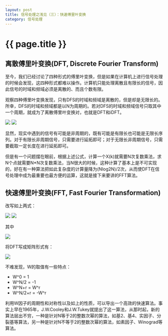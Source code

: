 ```yaml
---
layout: post
title: 信号处理之浅见（三）：快速傅里叶变换
category: 信号处理
---
```


# {{ page.title }}

## 离散傅里叶变换(DFT, Discrete Fourier Transform)

至今，我们已经讨论了四种形式的傅里叶变换，但是如果在计算机上进行信号处理的时候会发现，这四种形式都难以操作。计算机只能处理离散且有限长的信号，因此信号的时域和频域必须是离散的、而且个数有限。

观察四种傅里叶变换发现，只有DFS的时域和频域是离散的，但是却是无限长的。所幸，DFS的时域和频域都是以N为周期的。若对DFS的时域和频域信号只取其中一个周期，就成为了离散傅里叶变换对，也就是DFT和iDFT。

<img src="http://www.forkosh.com/mathtex.cgi?\ X(k)=\sum_{n=0}^{N-1} x(n)e^{-jk\Omega_0n},k=0,1,2,...,N-1">


<img src="http://www.forkosh.com/mathtex.cgi?\ x(n)=\frac{1}{N}\sum_{k=0}^{N-1} X(k) e^{jk\Omega_0n},n=0,1,2,...,N-1">

显然，现实中遇到的信号有可能是非周期的，既有可能是有限长也可能是无限长序列。对于有限长非周期信号，只需要进行延拓即可；对于无限长非周期信号，只需要截取一定长度在进行延拓即可。

但是有一个问题摆在眼前，根据上述公式，计算一个X(k)就需要N次复数乘法，求N个点就需要N*N次复数乘法，当N很大的时候，这种计算了基本上是不可实现的，好在有一种算法把如此复杂度的计算量降为(Nlog2N)/2次，从而使DFT在信号处理中成为最重要也最方便的运算，这就是接下来要讲的FFT算法。

## 快速傅里叶变换(FFT, Fast Fourier Transformation)
改写如上两式：

<img src="http://www.forkosh.com/mathtex.cgi?\ X(k)=\sum_{n=0}^{N-1} x(n)W^{nk}_N,k=0,1,2,...,N-1">


<img src="http://www.forkosh.com/mathtex.cgi?\ x(n)=\frac{1}{N}\sum_{k=0}^{N-1} X(k)W^{-nk}_N,n=0,1,2,...,N-1">

其中

<img src="http://www.forkosh.com/mathtex.cgi?\ W^{nk}_N=e^{-jk\Omega_0n}=e^{-jk\frac{2\pi}{N}n}">

将DFT写成矩阵形式有：

<img src="http://www.forkosh.com/mathtex.cgi?\ \begin{bmatrix} X(0)\\X(1)\\...\\X(N) \end{bmatrix}=\begin{bmatrix} W^{00}&W^{10}&...&W^{N0}\\W^{01}&W^{11}&...&W^{N1}\\...&...&...&...\\W^{0N}&W^{1N}&...&W^{NN} \end{bmatrix} \begin{bmatrix} x(0)\\x(1)\\...\\x(N) \end{bmatrix}">

不难发现，W的取值有一些特点：
* W^0 = 1
* W^N/2 = -1
* W^N+r = W^r
* W^N/2+r = -W^r

利用W因子的周期性和对称性以及如上的性质，可以导出一个高效的快速算法。事实上早在1965年，J.W.Cooley和J.W.Tukey就提出了这一算法，从那时起，新的算法层出不穷，一种是针对N等于2的整数次幂的算法，如基2、基4、实因子、分裂基等算法，另一种是针对N不等于2的整数次幂的算法，如素因子、Winograd等算法。